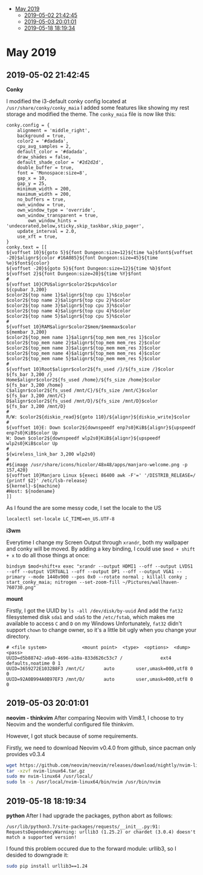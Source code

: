 
<!-- vim-markdown-toc GitLab -->

* [May 2019](#may-2019)
    * [2019-05-02 21:42:45](#2019-05-02-214245)
    * [2019-05-03 20:01:01](#2019-05-03-200101)
    * [2019-05-18 18:19:34](#2019-05-18-181934)

<!-- vim-markdown-toc -->

# May 2019
## 2019-05-02 21:42:45

**Conky**

I modified the i3-default conky config located at `/usr/share/conky/conky_maia`
I added some features like showing my rest storage and modified the theme.
The `conky_maia` file is now like this:
```
conky.config = {
	alignment = 'middle_right',
	background = true,
	color2 = '#dadada',
	cpu_avg_samples = 2,
	default_color = '#dadada',
	draw_shades = false,
	default_shade_color = '#2d2d2d',
	double_buffer = true,
	font = 'Monospace:size=8',
	gap_x = 10,
	gap_y = 25,
	minimum_width = 200,
	maximum_width = 200,
	no_buffers = true,
	own_window = true,
	own_window_type = 'override',
	own_window_transparent = true,
        own_window_hints = 'undecorated,below,sticky,skip_taskbar,skip_pager',
	update_interval = 2.0,
	use_xft = true,
}
conky.text = [[
${voffset 10}${goto 5}${font Dungeon:size=12}${time %a}$font${voffset -20}$alignr${color #16A085}${font Dungeon:size=45}${time %e}$font${color}
${voffset -20}${goto 5}${font Dungeon:size=12}${time %b}$font ${voffset 2}${font Dungeon:size=20}${time %Y}$font
#
${voffset 10}CPU$alignr$color2$cpu%$color
${cpubar 3,200}
$color2${top name 1}$alignr${top cpu 1}%$color
$color2${top name 2}$alignr${top cpu 2}%$color
$color2${top name 3}$alignr${top cpu 3}%$color
$color2${top name 4}$alignr${top cpu 4}%$color
$color2${top name 5}$alignr${top cpu 5}%$color
#
${voffset 10}RAM$alignr$color2$mem/$memmax$color
${membar 3,200}
$color2${top_mem name 1}$alignr${top_mem mem_res 1}$color
$color2${top_mem name 2}$alignr${top_mem mem_res 2}$color
$color2${top_mem name 3}$alignr${top_mem mem_res 3}$color
$color2${top_mem name 4}$alignr${top_mem mem_res 4}$color
$color2${top_mem name 5}$alignr${top_mem mem_res 5}$color
#
${voffset 10}Root$alignr$color2${fs_used /}/${fs_size /}$color
${fs_bar 3,200 /}
Home$alignr$color2${fs_used /home}/${fs_size /home}$color
${fs_bar 3,200 /home}
C$alignr$color2${fs_used /mnt/C}/${fs_size /mnt/C}$color
${fs_bar 3,200 /mnt/C}
D$alignr$color2${fs_used /mnt/D}/${fs_size /mnt/D}$color
${fs_bar 3,200 /mnt/D}
#
R/W: $color2${diskio_read}${goto 110}/${alignr}${diskio_write}$color
#
${voffset 10}E: Down $color2${downspeedf enp7s0}KiB${alignr}${upspeedf enp7s0}KiB$color Up
W: Down $color2${downspeedf wlp2s0}KiB${alignr}${upspeedf wlp2s0}KiB$color Up
#
${wireless_link_bar 3,200 wlp2s0}
#
#${image /usr/share/icons/hicolor/48x48/apps/manjaro-welcome.png -p 157,420}
${voffset 10}Manjaro Linux ${execi 86400 awk -F'=' '/DISTRIB_RELEASE=/ {printf $2}' /etc/lsb-release}
${kernel}-${machine}
#Host: ${nodename}
]]
```

As I found the are some messy code, I set the locale to the US
```bash
localectl set-locale LC_TIME=en_US.UTF-8
```

**i3wm**

Everytime I change my Screen Output through `xrandr`, both my wallpaper and conky will be moved.
By adding a key binding, I could use `$mod + shift + x` to do all those things at once:
```
bindsym $mod+shift+x exec "xrandr --output HDMI1 --off --output LVDS1 --off --output VIRTUAL1 --off --output DP1 --off --output VGA1 --primary --mode 1440x900 --pos 0x0 --rotate normal ; killall conky ; start_conky_maia; nitrogen --set-zoom-fill ~/Pictures/wallhaven-760730.png"
```


**mount**

Firstly, I got the UUID by `ls -all /dev/disk/by-uuid`
And add the `fat32` filesystemed disk `sda1` and `sda5` to the `/etc/fstab`, which makes me available to access `C` and `D` on my Windows
Unfortunately, `fat32` didn't support `chown` to change owner, so it's a little bit ugly when you change your directory.
```
# <file system>             <mount point>  <type>  <options>  <dump>  <pass>
UUID=d5b88742-a9a0-4696-a10a-833d626c53c7 /              ext4    defaults,noatime 0 1
UUID=3659272E1032B8F3 /mnt/C/		auto		user,umask=000,utf8 0 0
UUID=92A0B994A0B97EF3 /mnt/D/		auto		user,umask=000,utf8 0 0
```

## 2019-05-03 20:01:01

**neovim - thinkvim**
After comparing Neovim with Vim8.1, I choose to try Neovim and the wonderful configured file thinkvim.

However, I got stuck because of some requirements.

Firstly, we need to download Neovim v0.4.0 from github, since pacman only provides v0.3.4

```bash
wget https://github.com/neovim/neovim/releases/download/nightly/nvim-linux64.tar.gz
tar -xzvf nvim-linux64.tar.gz
sudo mv nvim-linux64 /usr/local/
sudo ln -s /usr/local/nvim-linux64/bin/nvim /usr/bin/nvim
```

## 2019-05-18 18:19:34 

**python**
After I had upgrade the packages, python abort as follows:
```
/usr/lib/python3.7/site-packages/requests/__init__.py:91: RequestsDependencyWarning: urllib3 (1.25.2) or chardet (3.0.4) doesn't match a supported version!
```
I found this problem occured due to the forward module: urllib3, so I desided to downgrade it:
```bash
sudo pip install urllib3==1.24
```
